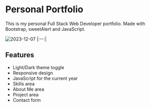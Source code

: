 # Personal Portfolio
This is my personal Full Stack Web Developer portfolio. Made with Bootstrap, sweetAlert and JavaScript. 

![2023-12-07](https://github.com/elena-polyakova2/portfolio_website/assets/124845955/381ccc1d-1810-41cf-af4e-0b429d8911da)
|:--:| 

## Features

- Light/Dark theme toggle
- Responsive design
- JavaScript for the current year
- Skills area
- About Me area
- Project area
- Contact form
